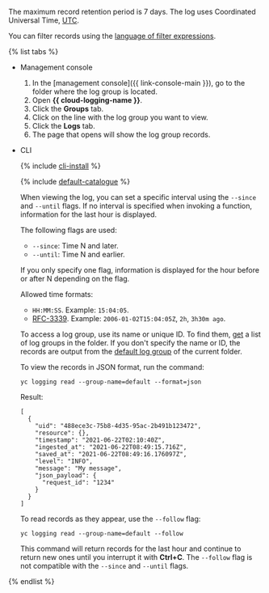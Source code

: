 The maximum record retention period is 7 days. The log uses Coordinated Universal Time, [UTC](https://en.wikipedia.org/wiki/Coordinated_Universal_Time).

You can filter records using the [language of filter expressions](../../logging/concepts/filter.md).

{% list tabs %}

- Management console

  1. In the [management console]({{ link-console-main }}), go to the folder where the log group is located.
  1. Open **{{ cloud-logging-name }}**.
  1. Click the **Groups** tab.
  1. Click on the line with the log group you want to view.
  1. Click the **Logs** tab.
  1. The page that opens will show the log group records.

- CLI

  {% include [cli-install](../cli-install.md) %}

  {% include [default-catalogue](../default-catalogue.md) %}

  When viewing the log, you can set a specific interval using the `--since` and `--until` flags. If no interval is specified when invoking a function, information for the last hour is displayed.

  The following flags are used:

  * `--since`: Time N and later.
  * `--until`: Time N and earlier.

  If you only specify one flag, information is displayed for the hour before or after N depending on the flag.

  Allowed time formats:

  * `HH:MM:SS`. Example: `15:04:05`.
  * [RFC-3339](https://www.ietf.org/rfc/rfc3339.txt). Example: `2006-01-02T15:04:05Z`, `2h`, `3h30m ago`.

  To access a log group, use its name or unique ID. To find them, [get](../../logging/operations/list.md) a list of log groups in the folder. If you don't specify the name or ID, the records are output from the [default log group](../../logging/concepts/log-group.md) of the current folder.

  To view the records in JSON format, run the command:

  ```
  yc logging read --group-name=default --format=json
  ```

  Result:
  
  ```
  [
    {
      "uid": "488ece3c-75b8-4d35-95ac-2b491b123472",
      "resource": {},
      "timestamp": "2021-06-22T02:10:40Z",
      "ingested_at": "2021-06-22T08:49:15.716Z",
      "saved_at": "2021-06-22T08:49:16.176097Z",
      "level": "INFO",
      "message": "My message",
      "json_payload": {
        "request_id": "1234"
      }
    }
  ]
  ```

  To read records as they appear, use the `--follow` flag:

  ```
  yc logging read --group-name=default --follow
  ```

  This command will return records for the last hour and continue to return new ones until you interrupt it with **Ctrl+C**. The `--follow` flag is not compatible with the `--since` and `--until` flags.

{% endlist %}
